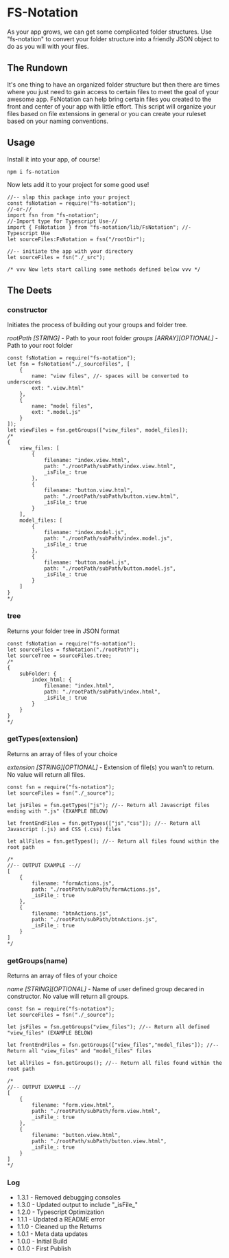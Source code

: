 # FS-Notation #
As your app grows, we can get some complicated folder structures. Use "fs-notation" to convert your folder structure into a friendly JSON object to do as you will with your files.

## The Rundown ##
It's one thing to have an organized folder structure but then there are times where you just need to gain access to certain files to meet the goal of your awesome app. FsNotation can help bring certain files you created to the front and center of your app with little effort. This script will organize your files based on file extensions in general or you can create your ruleset based on your naming conventions. 

## Usage ##
Install it into your app, of course!
```
npm i fs-notation
```
Now lets add it to your project for some good use!
```
//-- slap this package into your project
const fsNotation = require("fs-notation");
//-or-//
import fsn from "fs-notation";
//-Import type for Typescript Use-//
import { FsNotation } from "fs-notation/lib/FsNotation"; //- Typescript Use
let sourceFiles:FsNotation = fsn("/rootDir");

//-- initiate the app with your directory
let sourceFiles = fsn("./_src");

/* vvv Now lets start calling some methods defined below vvv */
```

## The Deets ##
### constructor ###
Initiates the process of building out your groups and folder tree.

*rootPath [STRING]* - Path to your root folder
*groups [ARRAY][OPTIONAL]* - Path to your root folder
```
const fsNotation = require("fs-notation");
let fsn = fsNotation("./_sourceFiles", [
    {
        name: "view files", //- spaces will be converted to underscores
        ext: ".view.html"
    },
    {
        name: "model files",
        ext: ".model.js"
    }
]);
let viewFiles = fsn.getGroups(["view_files", model_files]);
/*
{
    view_files: [
        {
            filename: "index.view.html",
            path: "./rootPath/subPath/index.view.html",
            _isFile_: true
        },
        {
            filename: "button.view.html",
            path: "./rootPath/subPath/button.view.html",
            _isFile_: true
        }
    ],
    model_files: [
        {
            filename: "index.model.js",
            path: "./rootPath/subPath/index.model.js",
            _isFile_: true
        },
        {
            filename: "button.model.js",
            path: "./rootPath/subPath/button.model.js",
            _isFile_: true
        }
    ]
}
*/
```

### tree ###
Returns your folder tree in JSON format

```
const fsNotation = require("fs-notation");
let sourceFiles = fsNotation("./rootPath");
let sourceTree = sourceFiles.tree;
/*
{
    subFolder: {
        index_html: {
            filename: "index.html",
            path: "./rootPath/subPath/index.html",
            _isFile_: true
        }
    }
}
*/
```

### getTypes(extension) ###
Returns an array of files of your choice

*extension [STRING][OPTIONAL]* - Extension of file(s) you wan't to return. No value will return all files.
```
const fsn = require("fs-notation");
let sourceFiles = fsn("./_source");

let jsFiles = fsn.getTypes("js"); //-- Return all Javascript files ending with ".js" (EXAMPLE BELOW)

let frontEndFiles = fsn.getTypes(["js","css"]); //-- Return all Javascript (.js) and CSS (.css) files

let allFiles = fsn.getTypes(); //-- Return all files found within the root path

/*
//-- OUTPUT EXAMPLE --//
[
    {
        filename: "formActions.js",
        path: "./rootPath/subPath/formActions.js",
        _isFile_: true
    },
    {
        filename: "btnActions.js",
        path: "./rootPath/subPath/btnActions.js",
        _isFile_: true
    }
]
*/
```

### getGroups(name) ###
Returns an array of files of your choice

*name [STRING][OPTIONAL]* - Name of user defined group decared in constructor. No value will return all groups.
```
const fsn = require("fs-notation");
let sourceFiles = fsn("./_source");

let jsFiles = fsn.getGroups("view_files"); //-- Return all defined "view_files" (EXAMPLE BELOW)

let frontEndFiles = fsn.getGroups(["view_files","model_files"]); //-- Return all "view_files" and "model_files" files

let allFiles = fsn.getGroups(); //-- Return all files found within the root path

/*
//-- OUTPUT EXAMPLE --//
[
    {
        filename: "form.view.html",
        path: "./rootPath/subPath/form.view.html",
        _isFile_: true
    },
    {
        filename: "button.view.html",
        path: "./rootPath/subPath/button.view.html",
        _isFile_: true
    }
]
*/
```


### Log ###
- 1.3.1 - Removed debugging consoles
- 1.3.0 - Updated output to include "\_isFile\_"
- 1.2.0 - Typescript Optimization
- 1.1.1 - Updated a README error
- 1.1.0 - Cleaned up the Returns
- 1.0.1 - Meta data updates
- 1.0.0 - Initial Build
- 0.1.0 - First Publish